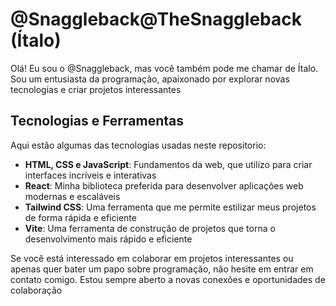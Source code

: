 # @Snaggleback@TheSnaggleback (Ítalo)

Olá! Eu sou o @Snaggleback, mas você também pode me chamar de Ítalo. Sou um entusiasta da programação, apaixonado por explorar novas tecnologias e criar projetos interessantes

## Tecnologias e Ferramentas

Aqui estão algumas das tecnologias usadas neste repositorio:

- **HTML, CSS e JavaScript**: Fundamentos da web, que utilizo para criar interfaces incríveis e interativas
- **React**: Minha biblioteca preferida para desenvolver aplicações web modernas e escaláveis
- **Tailwind CSS**: Uma ferramenta que me permite estilizar meus projetos de forma rápida e eficiente
- **Vite**: Uma ferramenta de construção de projetos que torna o desenvolvimento mais rápido e eficiente

Se você está interessado em colaborar em projetos interessantes ou apenas quer bater um papo sobre programação, não hesite em entrar em contato comigo. Estou sempre aberto a novas conexões e oportunidades de colaboração
